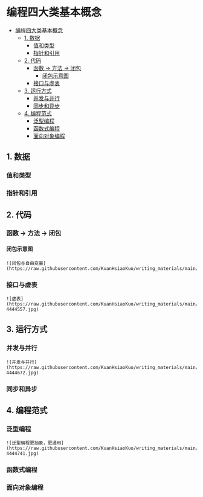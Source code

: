 # 编程四大类基本概念
<!--ts-->
* [编程四大类基本概念](#编程四大类基本概念)
   * [1. 数据](#1-数据)
      * [值和类型](#值和类型)
      * [指针和引用](#指针和引用)
   * [2. 代码](#2-代码)
      * [函数 -&gt; 方法 -&gt; 闭包](#函数---方法---闭包)
         * [闭包示意图](#闭包示意图)
      * [接口与虚表](#接口与虚表)
   * [3. 运行方式](#3-运行方式)
      * [并发与并行](#并发与并行)
      * [同步和异步](#同步和异步)
   * [4. 编程范式](#4-编程范式)
      * [泛型编程](#泛型编程)
      * [函数式编程](#函数式编程)
      * [面向对象编程](#面向对象编程)

<!-- Created by https://github.com/ekalinin/github-markdown-toc -->
<!-- Added by: runner, at: Thu Oct 20 09:34:23 UTC 2022 -->

<!--te-->
## 1. 数据

### 值和类型

### 指针和引用

## 2. 代码

### 函数 -> 方法 -> 闭包

#### 闭包示意图

~~~admonish info title='闭包与自由变量' collapsible=true
![闭包与自由变量](https://raw.githubusercontent.com/KuanHsiaoKuo/writing_materials/main/imgs/02%EF%BD%9C%E4%B8%B2%E8%AE%B2%EF%BC%9A%E7%BC%96%E7%A8%8B%E5%BC%80%E5%8F%91%E4%B8%AD%EF%BC%8C%E9%82%A3%E4%BA%9B%E4%BD%A0%E9%9C%80%E8%A6%81%E6%8E%8C%E6%8F%A1%E7%9A%84%E5%9F%BA%E6%9C%AC%E6%A6%82%E5%BF%B5.jpg)
~~~

### 接口与虚表

~~~admonish info title='虚表示意图' collapsible=true
![虚表](https://raw.githubusercontent.com/KuanHsiaoKuo/writing_materials/main/imgs/02%EF%BD%9C%E4%B8%B2%E8%AE%B2%EF%BC%9A%E7%BC%96%E7%A8%8B%E5%BC%80%E5%8F%91%E4%B8%AD%EF%BC%8C%E9%82%A3%E4%BA%9B%E4%BD%A0%E9%9C%80%E8%A6%81%E6%8E%8C%E6%8F%A1%E7%9A%84%E5%9F%BA%E6%9C%AC%E6%A6%82%E5%BF%B5-4444557.jpg)
~~~

## 3. 运行方式

### 并发与并行

~~~admonish info title='并发与并行对比' collapsible=true
![并发与并行](https://raw.githubusercontent.com/KuanHsiaoKuo/writing_materials/main/imgs/02%EF%BD%9C%E4%B8%B2%E8%AE%B2%EF%BC%9A%E7%BC%96%E7%A8%8B%E5%BC%80%E5%8F%91%E4%B8%AD%EF%BC%8C%E9%82%A3%E4%BA%9B%E4%BD%A0%E9%9C%80%E8%A6%81%E6%8E%8C%E6%8F%A1%E7%9A%84%E5%9F%BA%E6%9C%AC%E6%A6%82%E5%BF%B5-4444672.jpg)
~~~

### 同步和异步

## 4. 编程范式

### 泛型编程

~~~admonish info title='泛型编程更抽象，更通用' collapsible=true
![泛型编程更抽象，更通用](https://raw.githubusercontent.com/KuanHsiaoKuo/writing_materials/main/imgs/02%EF%BD%9C%E4%B8%B2%E8%AE%B2%EF%BC%9A%E7%BC%96%E7%A8%8B%E5%BC%80%E5%8F%91%E4%B8%AD%EF%BC%8C%E9%82%A3%E4%BA%9B%E4%BD%A0%E9%9C%80%E8%A6%81%E6%8E%8C%E6%8F%A1%E7%9A%84%E5%9F%BA%E6%9C%AC%E6%A6%82%E5%BF%B5-4444741.jpg)
~~~

### 函数式编程

### 面向对象编程
